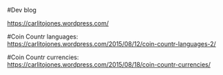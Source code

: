#Dev blog

https://carlitojones.wordpress.com/

#Coin Countr languages:
https://carlitojones.wordpress.com/2015/08/12/coin-countr-languages-2/

#Coin Countr currencies:
https://carlitojones.wordpress.com/2015/08/18/coin-countr-currencies/
